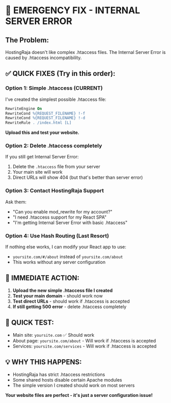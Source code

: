 # 🚨 EMERGENCY FIX - INTERNAL SERVER ERROR

## The Problem:
HostingRaja doesn't like complex .htaccess files. The Internal Server Error is caused by .htaccess incompatibility.

## ✅ QUICK FIXES (Try in this order):

### Option 1: Simple .htaccess (CURRENT)
I've created the simplest possible .htaccess file:
```apache
RewriteEngine On
RewriteCond %{REQUEST_FILENAME} !-f
RewriteCond %{REQUEST_FILENAME} !-d
RewriteRule . /index.html [L]
```

**Upload this and test your website.**

### Option 2: Delete .htaccess completely
If you still get Internal Server Error:
1. Delete the `.htaccess` file from your server
2. Your main site will work
3. Direct URLs will show 404 (but that's better than server error)

### Option 3: Contact HostingRaja Support
Ask them:
- "Can you enable mod_rewrite for my account?"
- "I need .htaccess support for my React SPA"
- "I'm getting Internal Server Error with basic .htaccess"

### Option 4: Use Hash Routing (Last Resort)
If nothing else works, I can modify your React app to use:
- `yoursite.com/#/about` instead of `yoursite.com/about`
- This works without any server configuration

## 🎯 IMMEDIATE ACTION:
1. **Upload the new simple .htaccess file I created**
2. **Test your main domain** - should work now
3. **Test direct URLs** - should work if .htaccess is accepted
4. **If still getting 500 error** - delete .htaccess completely

## 📱 QUICK TEST:
- Main site: `yoursite.com` ✅ Should work
- About page: `yoursite.com/about` - Will work if .htaccess is accepted
- Services: `yoursite.com/services` - Will work if .htaccess is accepted

## 💡 WHY THIS HAPPENS:
- HostingRaja has strict .htaccess restrictions
- Some shared hosts disable certain Apache modules
- The simple version I created should work on most servers

**Your website files are perfect - it's just a server configuration issue!**
